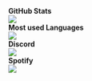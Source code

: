 <summary><b>GitHub Stats</b></summary>
<a href="https://github.com/SpikeThatMike"><img src="https://github-readme-stats.vercel.app/api?username=SpikeThatMike&show_icons=true&theme=dark"/></a>
</br>
<summary><b>Most used Languages</b></summary>
<a href="https://github.com/SpikeThatMike"><img src="https://github-readme-stats.vercel.app/api/top-langs/?username=SpikeThatMike&theme=dark"/></a>
</br>
<summary><b>Discord</b></summary>
<a href="https://discord.com/users/320542523586117632"><img src="https://lanyard-profile-readme.vercel.app/api/320542523586117632"/></a>
</br>
<summary><b>Spotify</b></summary>
<a href="https://discord.com/users/320542523586117632"><img src="https://spotify-recently-played-readme.vercel.app/api?user=31raqvn14c8jxkg33ip9ot92f"/></a>

